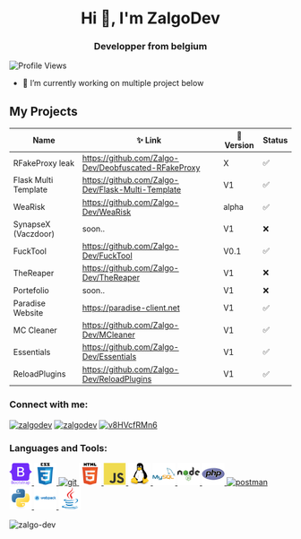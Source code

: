 <h1 align="center">Hi 👋, I'm ZalgoDev</h1>
<h3 align="center">Developper from belgium</h3>

![Profile Views](https://komarev.com/ghpvc/?username=zalgo-dev&label=Profile%20views&color=0e75b6&style=flat)

- 🔭 I’m currently working on multiple project below

## My Projects

| Name           | ✨ Link                                              | 🔑 Version | Status |
|------------------|-----------------------------------------------------|--|--|
| RFakeProxy leak | https://github.com/Zalgo-Dev/Deobfuscated-RFakeProxy | X | ✅ |
| Flask Multi Template | https://github.com/Zalgo-Dev/Flask-Multi-Template | V1 | ✅ |
| WeaRisk | https://github.com/Zalgo-Dev/WeaRisk | alpha | ✅ |
| SynapseX (Vaczdoor) | soon.. | V1 | ❌ |
| FuckTool | https://github.com/Zalgo-Dev/FuckTool | V0.1 | ✅ |
| TheReaper | https://github.com/Zalgo-Dev/TheReaper | V1 | ❌ |
| Portefolio | soon.. | V1 | ❌ |
| Paradise Website | https://paradise-client.net | V1 | ✅ |
| MC Cleaner | https://github.com/Zalgo-Dev/MCleaner | V1 | ✅ |
| Essentials     | https://github.com/Zalgo-Dev/Essentials | V1 | ✅ |
| ReloadPlugins  | https://github.com/Zalgo-Dev/ReloadPlugins | V1 | ✅ |


<h3 align="left">Connect with me:</h3>
<p align="left">
<a href="https://twitter.com/zalgodev" target="blank"><img align="center" src="https://raw.githubusercontent.com/rahuldkjain/github-profile-readme-generator/master/src/images/icons/Social/twitter.svg" alt="zalgodev" height="30" width="40" /></a>
<a href="https://www.youtube.com/c/zalgodev" target="blank"><img align="center" src="https://raw.githubusercontent.com/rahuldkjain/github-profile-readme-generator/master/src/images/icons/Social/youtube.svg" alt="zalgodev" height="30" width="40" /></a>
<a href="https://discord.gg/v8HVcfRMn6" target="blank"><img align="center" src="https://raw.githubusercontent.com/rahuldkjain/github-profile-readme-generator/master/src/images/icons/Social/discord.svg" alt="v8HVcfRMn6" height="30" width="40" /></a>
</p>

<h3 align="left">Languages and Tools:</h3>
<p align="left"> <a href="https://getbootstrap.com" target="_blank" rel="noreferrer"> <img src="https://raw.githubusercontent.com/devicons/devicon/master/icons/bootstrap/bootstrap-plain-wordmark.svg" alt="bootstrap" width="40" height="40"/> </a> <a href="https://www.cprogramming.com/" target="_blank" rel="noreferrer"> <img src="https://raw.githubusercontent.com/devicons/devicon/master/icons/css3/css3-original-wordmark.svg" alt="css3" width="40" height="40"/> </a> <a href="https://git-scm.com/" target="_blank" rel="noreferrer"> <img src="https://www.vectorlogo.zone/logos/git-scm/git-scm-icon.svg" alt="git" width="40" height="40"/> </a> <a href="https://www.w3.org/html/" target="_blank" rel="noreferrer"> <img src="https://raw.githubusercontent.com/devicons/devicon/master/icons/html5/html5-original-wordmark.svg" alt="html5" width="40" height="40"/> </a> <a href="https://developer.mozilla.org/en-US/docs/Web/JavaScript" target="_blank" rel="noreferrer"> <img src="https://raw.githubusercontent.com/devicons/devicon/master/icons/javascript/javascript-original.svg" alt="javascript" width="40" height="40"/> </a> <a href="https://www.linux.org/" target="_blank" rel="noreferrer"> <img src="https://raw.githubusercontent.com/devicons/devicon/master/icons/linux/linux-original.svg" alt="linux" width="40" height="40"/> </a> <a href="https://www.mysql.com/" target="_blank" rel="noreferrer"> <img src="https://raw.githubusercontent.com/devicons/devicon/master/icons/mysql/mysql-original-wordmark.svg" alt="mysql" width="40" height="40"/> </a> <a href="https://nodejs.org" target="_blank" rel="noreferrer"> <img src="https://raw.githubusercontent.com/devicons/devicon/master/icons/nodejs/nodejs-original-wordmark.svg" alt="nodejs" width="40" height="40"/> </a> <a href="https://www.php.net" target="_blank" rel="noreferrer"> <img src="https://raw.githubusercontent.com/devicons/devicon/master/icons/php/php-original.svg" alt="php" width="40" height="40"/> </a> <a href="https://postman.com" target="_blank" rel="noreferrer"> <img src="https://www.vectorlogo.zone/logos/getpostman/getpostman-icon.svg" alt="postman" width="40" height="40"/> </a> <a href="https://www.python.org" target="_blank" rel="noreferrer"> <img src="https://raw.githubusercontent.com/devicons/devicon/master/icons/python/python-original.svg" alt="python" width="40" height="40"/> </a> <a href="https://webpack.js.org" target="_blank" rel="noreferrer"> <img src="https://raw.githubusercontent.com/devicons/devicon/d00d0969292a6569d45b06d3f350f463a0107b0d/icons/webpack/webpack-original-wordmark.svg" alt="webpack" width="40" height="40"/> </a> <a href="https://www.java.com" target="_blank" rel="noreferrer"> <img src="https://raw.githubusercontent.com/devicons/devicon/master/icons/java/java-original.svg" alt="java" width="40" height="40"/> </a> </p>

<p><img align="center" src="https://github-readme-stats.vercel.app/api/top-langs?username=zalgo-dev&show_icons=true&locale=en&layout=compact" alt="zalgo-dev" /></p>
